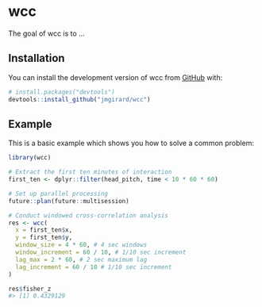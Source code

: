 
<!-- README.md is generated from README.Rmd. Please edit that file -->

# wcc

<!-- badges: start -->
<!-- badges: end -->

The goal of wcc is to …

## Installation

You can install the development version of wcc from
[GitHub](https://github.com/) with:

``` r
# install.packages("devtools")
devtools::install_github("jmgirard/wcc")
```

## Example

This is a basic example which shows you how to solve a common problem:

``` r
library(wcc)

# Extract the first ten minutes of interaction
first_ten <- dplyr::filter(head_pitch, time < 10 * 60 * 60)

# Set up parallel processing
future::plan(future::multisession)

# Conduct windowed cross-correlation analysis
res <- wcc(
  x = first_ten$x,
  y = first_ten$y,
  window_size = 4 * 60, # 4 sec windows
  window_increment = 60 / 10, # 1/10 sec increment
  lag_max = 2 * 60, # 2 sec maximum lag
  lag_increment = 60 / 10 # 1/10 sec increment
)

res$fisher_z
#> [1] 0.4329129
```
